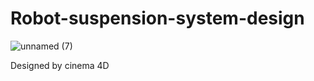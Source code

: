 # Robot-suspension-system-design
![unnamed (7)](https://user-images.githubusercontent.com/108008564/184468636-f36fef60-e4fb-4f62-91d8-905d2eb8f176.jpg)

Designed by cinema 4D 
